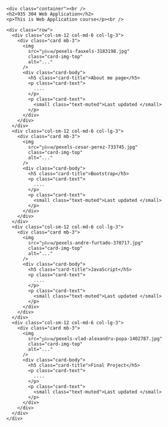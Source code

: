 <html lang="en">
<head>
  <link rel="stylesheet" type="text/css" href="https://maxcdn.bootstrapcdn.com/bootstrap/4.0.0/css/bootstrap.min.css">
  <link rel="stylesheet" href="styles.css">
</head>
<body>

    <div class="container"><br />
    <h2>935 304 Web Application</h2>
    <p>This is Web Application course</p><br />

    <div class="row">
      <div class="col-sm-12 col-md-6 col-lg-3">
        <div class="card mb-3">
          <img
            src="รูปภาพ/pexels-fauxels-3183198.jpg"
            class="card-img-top"
            alt="..."
          />
          <div class="card-body">
            <h5 class="card-title">About me page</h5>
            <p class="card-text">
              ....
            </p>
            <p class="card-text">
              <small class="text-muted">Last updated </small>
            </p>
          </div>
        </div>
      </div>
      <div class="col-sm-12 col-md-6 col-lg-3">
        <div class="card mb-3">
          <img
            src="รูปภาพ/pexels-cesar-perez-733745.jpg"
            class="card-img-top"
            alt="..."
          />
          <div class="card-body">
            <h5 class="card-title">Bootstrap</h5>
            <p class="card-text">
              ....
            </p>
            <p class="card-text">
              <small class="text-muted">Last updated </small>
            </p>
          </div>
        </div>
      </div>
      <div class="col-sm-12 col-md-6 col-lg-3">
        <div class="card mb-3">
          <img
            src="รูปภาพ/pexels-andre-furtado-370717.jpg"
            class="card-img-top"
            alt="..."
          />
          <div class="card-body">
            <h5 class="card-title">JavaScript</h5>
            <p class="card-text">
              ....
            </p>
            <p class="card-text">
              <small class="text-muted">Last updated </small>
            </p>
          </div>
        </div>
      </div>
      <div class="col-sm-12 col-md-6 col-lg-3">
        <div class="card mb-3">
          <img
            src="รูปภาพ/pexels-vlad-alexandru-popa-1402787.jpg"
            class="card-img-top"
            alt="..."
          />
          <div class="card-body">
            <h5 class="card-title">Final Project</h5>
            <p class="card-text">
              ....
            </p>
            <p class="card-text">
              <small class="text-muted">Last updated </small>
            </p>
          </div>
        </div>
      </div>
    </div>
    
</body>
</html>